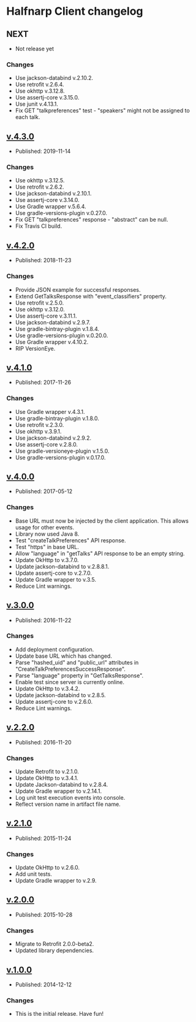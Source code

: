 # Halfnarp Client changelog

## NEXT

* Not release yet

### Changes

* Use jackson-databind v.2.10.2.
* Use retrofit v.2.6.4.
* Use okhttp v.3.12.8.
* Use assertj-core v.3.15.0.
* Use junit v.4.13.1.
* Fix GET "talkpreferences" test - "speakers" might not be assigned to each talk.

## [v.4.3.0](https://github.com/johnjohndoe/HalfnarpClient/releases/tag/v.4.3.0)

* Published: 2019-11-14

### Changes

* Use okhttp v.3.12.5.
* Use retrofit v.2.6.2.
* Use jackson-databind v.2.10.1.
* Use assertj-core v.3.14.0.
* Use Gradle wrapper v.5.6.4.
* Use gradle-versions-plugin v.0.27.0.
* Fix GET "talkpreferences" response - "abstract" can be null.
* Fix Travis CI build.

## [v.4.2.0](https://github.com/johnjohndoe/HalfnarpClient/releases/tag/v.4.2.0)

* Published: 2018-11-23

### Changes

* Provide JSON example for successful responses.
* Extend GetTalksResponse with "event_classifiers" property.
* Use retrofit v.2.5.0.
* Use okhttp v.3.12.0.
* Use assertj-core v.3.11.1.
* Use jackson-databind v.2.9.7.
* Use gradle-bintray-plugin v.1.8.4.
* Use gradle-versions-plugin v.0.20.0.
* Use Gradle wrapper v.4.10.2.
* RIP VersionEye.


## [v.4.1.0](https://github.com/johnjohndoe/HalfnarpClient/releases/tag/v.4.1.0)

* Published: 2017-11-26

### Changes

* Use Gradle wrapper v.4.3.1.
* Use gradle-bintray-plugin v.1.8.0.
* Use retrofit v.2.3.0.
* Use okhttp v.3.9.1.
* Use jackson-databind v.2.9.2.
* Use assertj-core v.2.8.0.
* Use gradle-versioneye-plugin v.1.5.0.
* Use gradle-versions-plugin v.0.17.0.


## [v.4.0.0](https://github.com/johnjohndoe/HalfnarpClient/releases/tag/v.4.0.0)

* Published: 2017-05-12

### Changes

* Base URL must now be injected by the client application. This allows usage for other events.
* Library now used Java 8.
* Test "createTalkPreferences" API response.
* Test "https" in base URL.
* Allow "language" in "getTalks" API response to be an empty string.
* Update OkHttp to v.3.7.0.
* Update jackson-databind to v.2.8.8.1.
* Update assertj-core to v.2.7.0.
* Update Gradle wrapper to v.3.5.
* Reduce Lint warnings.


## [v.3.0.0](https://github.com/johnjohndoe/HalfnarpClient/releases/tag/v.3.0.0)

* Published: 2016-11-22

### Changes

* Add deployment configuration.
* Update base URL which has changed.
* Parse "hashed_uid" and "public_url" attributes in "CreateTalkPreferencesSuccessResponse".
* Parse "language" property in "GetTalksResponse".
* Enable test since server is currently online.
* Update OkHttp to v.3.4.2.
* Update jackson-databind to v.2.8.5.
* Update assertj-core to v.2.6.0.
* Reduce Lint warnings.


## [v.2.2.0](https://github.com/johnjohndoe/HalfnarpClient/releases/tag/v.2.2.0)

* Published: 2016-11-20

### Changes

* Update Retrofit to v.2.1.0.
* Update OkHttp to v.3.4.1.
* Update Jackson-databind to v.2.8.4.
* Update Gradle wrapper to v.2.14.1.
* Log unit test execution events into console.
* Reflect version name in artifact file name.


## [v.2.1.0](https://github.com/johnjohndoe/HalfnarpClient/releases/tag/v.2.1.0)

* Published: 2015-11-24

### Changes

* Update OkHttp to v.2.6.0.
* Add unit tests.
* Update Gradle wrapper to v.2.9.


## [v.2.0.0](https://github.com/johnjohndoe/HalfnarpClient/releases/tag/v.2.0.0)

* Published: 2015-10-28

### Changes

* Migrate to Retrofit 2.0.0-beta2.
* Updated library dependencies.


## [v.1.0.0](https://github.com/johnjohndoe/HalfnarpClient/releases/tag/v.1.0.0)

* Published: 2014-12-12

### Changes

* This is the initial release. Have fun!
